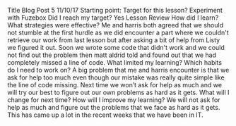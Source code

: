 Title
Blog Post 5
11/10/17
Starting point:
Target for this lesson?
Experiment with Fuzebox
Did I reach my target? 
Yes 
Lesson Review
How did I learn? What strategies were effective?
Me and harris both agreed that we should not stumble at the first hurdle as we did encounter a part where we couldn't retrieve our work from last lesson but after asking a bit of help from Listy we figured it out. Soon we wrote some code that didn't work and we could not find out the problem then matt aldrid told and found out that we had completely missed a line of code.
What limited my learning? Which habits do I need to work on? 
A big problem that me and harris encounter is that we ask for help too much even though our mistake was really quite simple like the line of code missing. Next time we won’t ask for help as much and we will try our best to figure out our own problems as hard as it gets.
What will I change for next time? How will I improve my learning?
We will not ask for help as much and figure out the problems that we face as hard as it gets. This has came up a lot in the recent weeks that we have been in IT.

